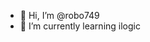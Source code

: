 - 👋 Hi, I’m @robo749
- 🌱 I’m currently learning ilogic
<!---
robo749/robo749 is a ✨ special ✨ repository because its `README.md` (this file) appears on your GitHub profile.
You can click the Preview link to take a look at your changes.
--->
